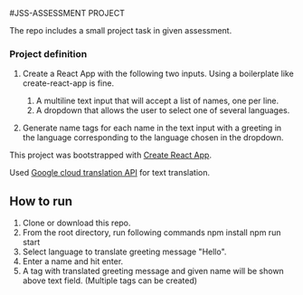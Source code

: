 #JSS-ASSESSMENT PROJECT

The repo includes a small project task in given assessment.

### Project definition

1. Create a React App with the following two inputs. Using a boilerplate like create-react-app is fine.

    1. A multiline text input that will accept a list of names, one per line.
    2. A dropdown that allows the user to select one of several languages.

2. Generate name tags for each name in the text input with a greeting in the language corresponding to the language chosen in the dropdown.


This project was bootstrapped with [Create React App](https://github.com/facebook/create-react-app).

Used [Google cloud translation API](https://cloud.google.com/translate/) for text translation.

## How to run

1.  Clone or download this repo.
2.  From the root directory, run following commands
    npm install
    npm run start
3.  Select language to translate greeting message "Hello".
4.  Enter a name and hit enter.
5.  A tag with translated greeting message and given name will be shown above text field. (Multiple tags can be created)
